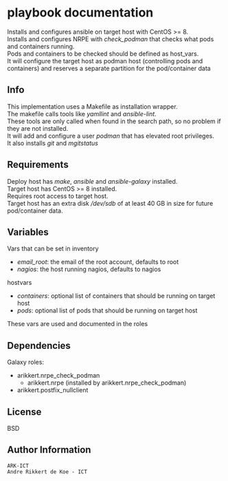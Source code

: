 playbook documentation
======================

Installs and configures ansible on target host with CentOS >= 8.    
Installs and configures NRPE with *check_podman* that checks what pods and containers running.  
Pods and containers to be checked should be defined as host_vars.  
It will configure the target host as podman host (controlling pods and containers) and reserves a separate partition for the pod/container data

Info
----

This implementation uses a Makefile as installation wrapper.  
The makefile calls tools like *yamllint* and *ansible-lint*.  
These tools are only called when found in the search path, so no problem if they are not installed.  
It will add and configure a user *podman* that has elevated root privileges.  
It also installs *git* and *mgitstatus*

Requirements
------------

Deploy host has *make*, *ansible* and *ansible-galaxy* installed.  
Target host has CentOS >= 8 installed.  
Requires root access to target host.  
Target host has an extra disk */dev/sdb* of at least 40 GB in size for future pod/container data.  

Variables
--------------

Vars that can be set in inventory  
* *email_root*: the email of the root account, defaults to root  
* *nagios*: the host running nagios, defaults to nagios  

hostvars  
* *containers*: optional list of containers that should be running on target host  
* *pods*: optional list of pods that should be running on target host  

These vars are used and documented in the roles

Dependencies
------------

Galaxy roles:
* arikkert.nrpe_check_podman
  * arikkert.nrpe (installed by arikkert.nrpe_check_podman)
* arikkert.postfix_nullclient

License
-------

BSD

Author Information
------------------

    ARK-ICT
    Andre Rikkert de Koe - ICT
